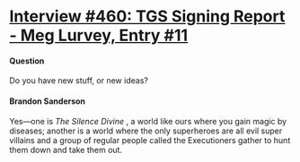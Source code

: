 # [Interview #460: TGS Signing Report - Meg Lurvey, Entry #11](https://www.theoryland.com/intvmain.php?i=460#11)

#### Question

Do you have new stuff, or new ideas?

#### Brandon Sanderson

Yes—one is
*The Silence Divine*
, a world like ours where you gain magic by diseases; another is a world where the only superheroes are all evil super villains and a group of regular people called the Executioners gather to hunt them down and take them out.

